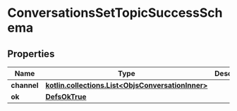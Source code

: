 
# ConversationsSetTopicSuccessSchema

## Properties
Name | Type | Description | Notes
------------ | ------------- | ------------- | -------------
**channel** | [**kotlin.collections.List&lt;ObjsConversationInner&gt;**](ObjsConversationInner.md) |  | 
**ok** | [**DefsOkTrue**](DefsOkTrue.md) |  | 



